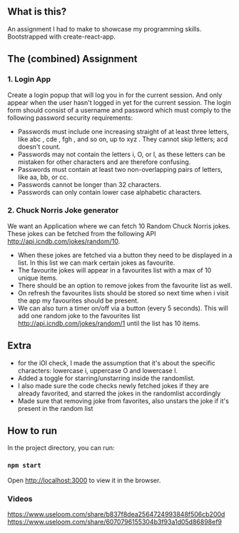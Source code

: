 ## What is this?

An assignment I had to make to showcase my programming skills. Bootstrapped with create-react-app.



## The (combined) Assignment

### 1. Login App
Create a login popup that will log you in for the current session. And only appear when the user hasn't
logged in yet for the current session.
The login form should consist of a username and password which must comply to the following password
security requirements:
- Passwords must include one increasing straight of at least three letters, like abc , cde , fgh ,
and so on, up to xyz . They cannot skip letters; acd doesn't count.
- Passwords may not contain the letters i, O, or l, as these letters can be mistaken for other characters
and are therefore confusing.
- Passwords must contain at least two non-overlapping pairs of letters, like aa, bb, or cc.
- Passwords cannot be longer than 32 characters.
- Passwords can only contain lower case alphabetic characters.

### 2. Chuck Norris Joke generator
We want an Application where we can fetch 10 Random Chuck Norris jokes. These jokes can be fetched
from the following API http://api.icndb.com/jokes/random/10.
- When these jokes are fetched via a button they need to be displayed in a list. In this list we can mark
certain jokes as favourite. 
- The favourite jokes will appear in a favourites list with a max of 10 unique items.
- There should be an option to remove jokes from the favourite list as well.
- On refresh the favourites lists should be stored so next time when i visit the app my favourites should be
present.
- We can also turn a timer on/off via a button (every 5 seconds). This will add one random joke to the
favourites list http://api.icndb.com/jokes/random/1 until the list has 10 items.

## Extra

- for the iOl check, I made the assumption that it's about the specific characters: lowercase i, uppercase O and lowercase l.
- Added a toggle for starring/unstarring inside the randomlist. 
- I also made sure the code checks newly fetched jokes if they are already favorited, and starred the jokes in the randomlist accordingly
- Made sure that removing joke from favorites, also unstars the joke if it's present in the random list


## How to run

In the project directory, you can run:

### `npm start`

Open [http://localhost:3000](http://localhost:3000) to view it in the browser.

### Videos

https://www.useloom.com/share/b837f8dea2564724993848f506cb200d
https://www.useloom.com/share/6070796155304b3f93a1d05d86898ef9
